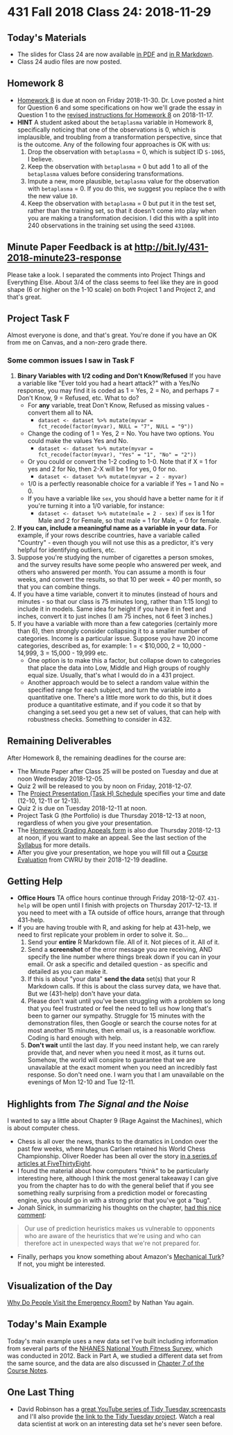 # 431 Fall 2018 Class 24: 2018-11-29

## Today's Materials

- The slides for Class 24 are now available [in PDF](https://github.com/THOMASELOVE/431-2018/blob/master/slides/class24/431_class-24-slides_2018.pdf) and [in R Markdown](https://github.com/THOMASELOVE/THOMASELOVE/431-2018/master/slides/class24/431_class-24-slides_2018.Rmd).
- Class 24 audio files are now posted.

## Homework 8

- [Homework 8](https://github.com/THOMASELOVE/431-2018/tree/master/homework/Homework8) is due at noon on Friday 2018-11-30. Dr. Love posted a hint for Question 6 and some specifications on how we'll grade the essay in Question 1 to the [revised instructions for Homework 8](https://github.com/THOMASELOVE/431-2018/blob/master/homework/Homework8/431-2018-hw8.md) on 2018-11-17.
- **HINT** A student asked about the `betaplasma` variable in Homework 8, specifically noticing that one of the observations is 0, which is implausible, and troubling from a transformation perspective, since that is the outcome. Any of the following four approaches is OK with us:
    1. Drop the observation with `betaplasma` = 0, which is subject ID `S-1065`, I believe.
    2. Keep the observation with `betaplasma` = 0 but add 1 to all of the `betaplasma` values before considering transformations.
    3. Impute a new, more plausible, `betaplasma` value for the observation with `betaplasma` = 0. If you do this, we suggest you replace the `0` with the new value `10`.
    4. Keep the observation with `betaplasma` = 0 but put it in the test set, rather than the training set, so that it doesn't come into play when you are making a transformation decision. I did this with a split into 240 observations in the training set using the seed `431008`.

## Minute Paper Feedback is at http://bit.ly/431-2018-minute23-response

Please take a look. I separated the comments into Project Things and Everything Else. About 3/4 of the class seems to feel like they are in good shape (6 or higher on the 1-10 scale) on both Project 1 and Project 2, and that's great.

## Project Task F

Almost everyone is done, and that's great. You're done if you have an OK from me on Canvas, and a non-zero grade there.

### Some common issues I saw in Task F

1. **Binary Variables with 1/2 coding and Don't Know/Refused** If you have a variable like "Ever told you had a heart attack?" with a Yes/No response, you may find it is coded as 1 = Yes, 2 = No, and perhaps 7 = Don't Know, 9 = Refused, etc. What to do?
    - For **any** variable, treat Don't Know, Refused as missing values - convert them all to NA.
        - `dataset <- dataset %>% mutate(myvar = fct_recode(factor(myvar), NULL = "7", NULL = "9"))`
    - Change the coding of 1 = Yes, 2 = No. You have two options. You could make the values Yes and No.
        - `dataset <- dataset %>% mutate(myvar = fct_recode(factor(myvar), "Yes" = "1", "No" = "2"))` 
    - Or you could or convert the 1-2 coding to 1-0. Note that if X = 1 for yes and 2 for No, then 2-X will be 1 for yes, 0 for no.
        - `dataset <- dataset %>% mutate(myvar = 2 - myvar)`
    - 1/0 is a perfectly reasonable choice for a variable if Yes = 1 and No = 0.
    - If you have a variable like `sex`, you should have a better name for it if you're turning it into a 1/0 variable, for instance:
        - `dataset <- dataset %>% mutate(male = 2 - sex)` if `sex` is 1 for Male and 2 for Female, so that male = 1 for Male, = 0 for female.
2. **If you can, include a meaningful name as a variable in your data.** For example, if your rows describe countries, have a variable called "Country" - even though you will not use this as a predictor, it's very helpful for identifying outliers, etc.
3. Suppose you're studying the number of cigarettes a person smokes, and the survey results have some people who answered per week, and others who answered per month. You can assume a month is four weeks, and convert the results, so that 10 per week = 40 per month, so that you can combine things.
4. If you have a time variable, convert it to minutes (instead of hours and minutes - so that our class is 75 minutes long, rather than 1:15 long) to include it in models. Same idea for height if you have it in feet and inches, convert it to just inches (I am 75 inches, not 6 feet 3 inches.)
5. If you have a variable with more than a few categories (certainly more than 6), then strongly consider collapsing it to a smaller number of categories. Income is a particular issue. Suppose you have 20 income categories, described as, for example: 1 = < $10,000, 2 = 10,000 - 14,999, 3 = 15,000 - 19,999 etc.
    - One option is to make this a factor, but collapse down to categories that place the data into Low, Middle and High groups of roughly equal size. Usually, that's what I would do in a 431 project.
    - Another approach would be to select a random value within the specified range for each subject, and turn the variable into a quantitative one. There's a little more work to do this, but it does produce a quantitative estimate, and if you code it so that by changing a set.seed you get a new set of values, that can help with robustness checks. Something to consider in 432.

## Remaining Deliverables

After Homework 8, the remaining deadlines for the course are:
- The Minute Paper after Class 25 will be posted on Tuesday and due at noon Wednesday 2018-12-05.
- Quiz 2 will be released to you by noon on Friday, 2018-12-07.
- The [Project Presentation (Task H) Schedule](http://bit.ly/431-2018-project-schedule) specifies your time and date (12-10, 12-11 or 12-13).
- Quiz 2 is due on Tuesday 2018-12-11 at noon.
- Project Task G (the Portfolio) is due Thursday 2018-12-13 at noon, regardless of when you give your presentation.
- The [Homework Grading Appeals form](https://goo.gl/forms/G4ZZ1Fge1ZkQVKzy2) is also due Thursday 2018-12-13 at noon, if you want to make an appeal. See the last section of the [Syllabus](https://thomaselove.github.io/2018-431-syllabus/) for more details.
- After you give your presentation, we hope you will fill out a [Course Evaluation](https://webapps.case.edu/courseevals/) from CWRU by their 2018-12-19 deadline.

## Getting Help

- **Office Hours** TA office hours continue through Friday 2018-12-07. `431-help` will be open until I finish with projects on Thursday 2017-12-13. If you need to meet with a TA outside of office hours, arrange that through 431-help.
- If you are having trouble with R, and asking for help at 431-help, we need to first replicate your problem in order to solve it. So...
    1. Send your **entire** R Markdown file. All of it. Not pieces of it. All of it.
    2. Send a **screenshot** of the error message you are receiving, AND specify the line number where things break down if you can in your email. Or ask a specific and detailed question - as specific and detailed as you can make it.
    3. If this is about "your data" **send the data** set(s) that your R Markdown calls. If this is about the class survey data, we have that. But we (431-help) don't have your data.
    4. Please don't wait until you've been struggling with a problem so long that you feel frustrated or feel the need to tell us how long that's been to garner our sympathy. Struggle for 15 minutes with the demonstration files, then Google or search the course notes for at most another 15 minutes, then email us, is a reasonable workflow. Coding is hard enough with help.
    5. **Don't wait** until the last day. If you need instant help, we can rarely provide that, and never when you need it most, as it turns out. Somehow, the world will conspire to guarantee that we are  unavailable at the exact moment when you need an incredibly fast response. So don't need one. I warn you that I am unavailable on the evenings of Mon 12-10 and Tue 12-11.

## Highlights from *The Signal and the Noise*

I wanted to say a little about Chapter 9 (Rage Against the Machines), which is about computer chess. 

- Chess is all over the news, thanks to the dramatics in London over the past few weeks, where Magnus Carlsen retained his World Chess Championship. Oliver Roeder has been all over the story [in a series of articles at FiveThirtyEight](https://fivethirtyeight.com/tag/chess/).
- I found the material about how computers "think" to be particularly interesting here, although I think the most general takeaway I can give you from the chapter has to do with the general belief that if you see something really surprising from a prediction model or forecasting engine, you should go in with a strong prior that you've got a "bug".
- Jonah Sinick, in summarizing his thoughts on the chapter, [had this nice comment](https://www.lesswrong.com/posts/rGj2K8vu5qQCTWCar/some-highlights-from-nate-silver-s-the-signal-and-the-noise):

> Our use of prediction heuristics makes us vulnerable to opponents who are aware of the heuristics that we're using and who can therefore act in unexpected ways that we're not prepared for.

- Finally, perhaps you know something about Amazon's [Mechanical Turk](https://www.mturk.com/)? If not, you might be interested.

## Visualization of the Day

[Why Do People Visit the Emergency Room?](https://flowingdata.com/2016/02/09/why-people-visit-the-emergency-room/) by Nathan Yau again.

## Today's Main Example

Today's main example uses a new data set I've built including information from several parts of the [NHANES National Youth Fitness Survey](https://www.cdc.gov/nchs/nnyfs/index.htm), which was conducted in 2012. Back in Part A, we studied a different data set from the same source, and the data are also discussed in [Chapter 7 of the Course Notes](https://thomaselove.github.io/2018-431-book/NYFS-Study.html).

## One Last Thing

- David Robinson has a [great YouTube series of Tidy Tuesday screencasts](https://www.youtube.com/channel/UCeiiqmVK07qhY-wvg3IZiZQ) and I'll also provide [the link to the Tidy Tuesday project](https://github.com/rfordatascience/tidytuesday). Watch a real data scientist at work on an interesting data set he's never seen before.
